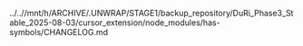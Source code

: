 ../..//mnt/h/ARCHIVE/.UNWRAP/STAGE1/backup_repository/DuRi_Phase3_Stable_2025-08-03/cursor_extension/node_modules/has-symbols/CHANGELOG.md